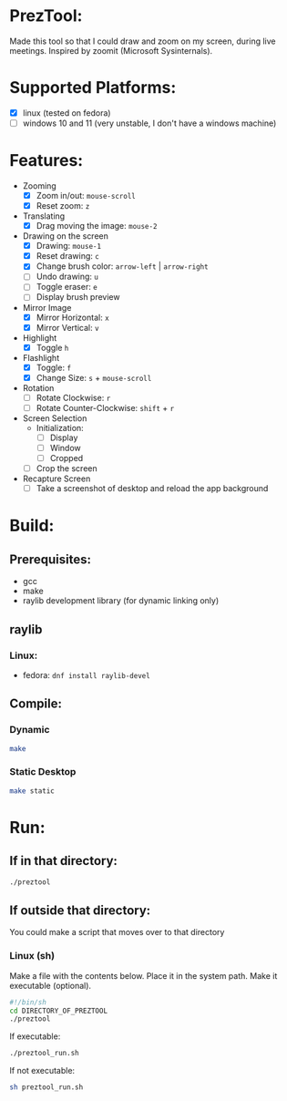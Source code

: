 # PrezTool:
Made this tool so that I could draw and zoom on my screen, during live meetings. Inspired by zoomit (Microsoft Sysinternals).

# Supported Platforms:
- [X] linux (tested on fedora)
- [ ] windows 10 and 11 (very unstable, I don't have a windows machine)

# Features:
- Zooming
    - [X] Zoom in/out: `mouse-scroll`
    - [X] Reset zoom: `z`
- Translating
    - [X] Drag moving the image: `mouse-2`
- Drawing on the screen
    - [X] Drawing: `mouse-1`
    - [X] Reset drawing: `c`
    - [X] Change brush color: `arrow-left` | `arrow-right`
    - [ ] Undo drawing: `u`
    - [ ] Toggle eraser: `e`
    - [ ] Display brush preview
- Mirror Image
    - [X] Mirror Horizontal: `x`
    - [X] Mirror Vertical: `v`
- Highlight
    - [X] Toggle `h`
- Flashlight
    - [X] Toggle: `f`
    - [X] Change Size: `s` + `mouse-scroll`
- Rotation
    - [ ] Rotate Clockwise: `r`
    - [ ] Rotate Counter-Clockwise: `shift` + `r`
- Screen Selection
    - Initialization:
        - [ ] Display
        - [ ] Window
        - [ ] Cropped
    - [ ] Crop the screen
- Recapture Screen
    - [ ] Take a screenshot of desktop and reload the app background

# Build:
## Prerequisites:
- gcc
- make
- raylib development library (for dynamic linking only)

## raylib
### Linux:
- fedora: `dnf install raylib-devel`

## Compile:
### Dynamic
```bash
make
```
### Static Desktop
```bash
make static
```

# Run:
## If in that directory:
```bash
./preztool
```

## If outside that directory:
You could make a script that moves over to that directory
### Linux (sh)
Make a file with the contents below. Place it in the system path. Make it executable (optional).
```bash preztool_run.sh
#!/bin/sh
cd DIRECTORY_OF_PREZTOOL
./preztool
```
If executable:
```bash
./preztool_run.sh
```
If not executable:
```bash
sh preztool_run.sh
```
